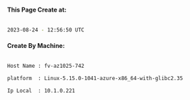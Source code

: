 
   
#### This Page Create at:

```bash

2023-08-24 - 12:56:50 UTC

```

#### Create By Machine:

```bash

Host Name : fv-az1025-742

platform  : Linux-5.15.0-1041-azure-x86_64-with-glibc2.35

Ip Local  : 10.1.0.221

```

